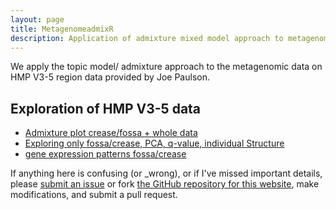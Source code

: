 ```yaml
---
layout: page
title: MetagenomeadmixR
description: Application of admixture mixed model approach to metagenomic counts data
---
```


We apply the topic model/ admixture approach to the metagenomic data on HMP V3-5 region data provided by Joe Paulson.

## Exploration of HMP V3-5 data

* [Admixture plot crease/fossa + whole data](project/hands_data.html)
* [Exploring only fossa/crease, PCA, q-value, individual Structure](project/explore_fossa_crease.html)
* [gene expression patterns fossa/crease](project/fossa_crease_qtlcharts.html)

If anything here is confusing (or _wrong), or if I've missed
important details, please
[submit an issue](https://github.com/kkdey/metagenomics/issues) or fork [the GitHub repository for this website](http://github.com/kkdey/metagenomics),
make modifications, and submit a pull request.

